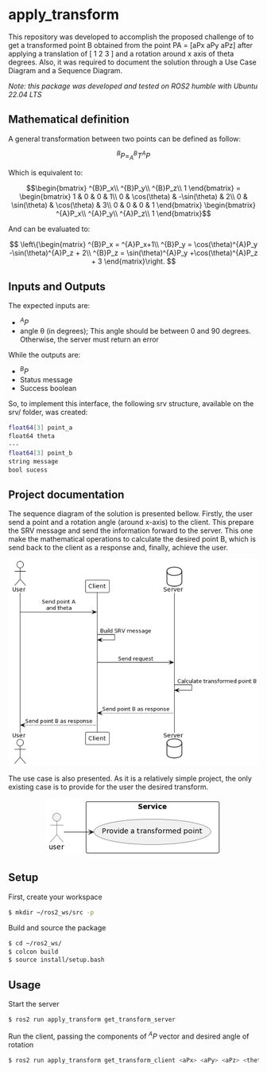 # apply_transform
This repository was developed to accomplish the proposed challenge of to get a transformed point B obtained from the point PA = [aPx aPy aPz] after applying a translation of [ 1 2 3 ] and a rotation around x axis of theta degrees. Also, it was required to document the solution through a Use Case Diagram and a Sequence Diagram.

*Note: this package was developed and tested on ROS2 humble with Ubuntu 22.04 LTS*

## Mathematical definition
A general transformation between two points can be defined as follow:

$$^{B}P=^{B}_AT^{A}P$$

Which is equivalent to:

```math
\begin{bmatrix}
^{B}P_x\\ 
^{B}P_y\\ 
^{B}P_z\\
1
\end{bmatrix}
=
\begin{bmatrix}
1 & 0 & 0 & 1\\ 
0 & \cos(\theta) & -\sin(\theta) & 2\\ 
0 & \sin(\theta) & \cos(\theta) & 3\\ 
0 & 0 & 0 & 1
\end{bmatrix}
\begin{bmatrix}
^{A}P_x\\ 
^{A}P_y\\ 
^{A}P_z\\
1
\end{bmatrix}
```

And can be evaluated to:

$$ 
\left\{\begin{matrix}
^{B}P_x = ^{A}P_x+1\\ 
^{B}P_y = \cos(\theta)^{A}P_y -\sin(\theta)^{A}P_z + 2\\ 
^{B}P_z = \sin(\theta)^{A}P_y +\cos(\theta)^{A}P_z + 3
\end{matrix}\right.
$$

## Inputs and Outputs
The expected inputs are:
- $^{A}P$
- angle θ (in degrees); This angle should be between 0 and 90 degrees.
Otherwise, the server must return an error

While the outputs are:
- $^{B}P$
- Status message
- Success boolean

So, to implement this interface, the following srv structure, available on the srv/ folder, was created:
```bash
float64[3] point_a
float64 theta
---
float64[3] point_b
string message
bool sucess
``` 
## Project documentation
The sequence diagram of the solution is presented bellow. Firstly, the user send a point and a rotation angle (around x-axis) to the client. This prepare the SRV message and send the information forward to the server. This one make the mathematical operations to calculate the desired point B, which is send back to the client as a response and, finally, achieve the user.

<div align="center">
  <img src="resources/images/sequence-diagram.png" alt="sequence diagram">
</div>

The use case is also presented. As it is a relatively simple project, the only existing case is to provide for the user the desired transform.

<div align="center">
  <img src="resources/images/use-case.png" alt="use case diagram">
</div>

## Setup
First, create your workspace
```bash
$ mkdir ~/ros2_ws/src -p
``` 

Build and source the package
```bash
$ cd ~/ros2_ws/
$ colcon build
$ source install/setup.bash
``` 

## Usage
Start the server
```bash
$ ros2 run apply_transform get_transform_server
``` 

Run the client, passing the components of $^{A}P$ vector and desired angle of rotation
```bash
$ ros2 run apply_transform get_transform_client <aPx> <aPy> <aPz> <theta>
``` 